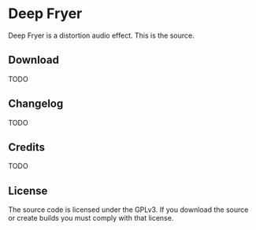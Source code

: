 # Deep Fryer
Deep Fryer is a distortion audio effect. This is the source.

## Download
TODO

## Changelog
TODO

## Credits
TODO

## License
The source code is licensed under the GPLv3. If you download the source or create builds you must comply with that license.
